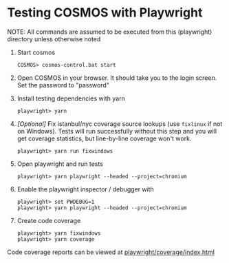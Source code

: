 # Testing COSMOS with Playwright

NOTE: All commands are assumed to be executed from this (playwright) directory unless otherwise noted

1.  Start cosmos

        COSMOS> cosmos-control.bat start

1.  Open COSMOS in your browser. It should take you to the login screen. Set the password to "password"

1.  Install testing dependencies with yarn

        playwright> yarn

1.  _[Optional]_ Fix istanbul/nyc coverage source lookups (use `fixlinux` if not on Windows).
    Tests will run successfully without this step and you will get coverage statistics, but line-by-line coverage won't work.

        playwright> yarn run fixwindows

1.  Open playwright and run tests

        playwright> yarn playwright --headed --project=chromium

1.  Enable the playwright inspector / debugger with

        playwright> set PWDEBUG=1
        playwright> yarn playwright --headed --project=chromium

1.  Create code coverage

        playwright> yarn fixwindows
        playwright> yarn coverage

Code coverage reports can be viewed at [playwright/coverage/index.html](./coverage/index.html)

